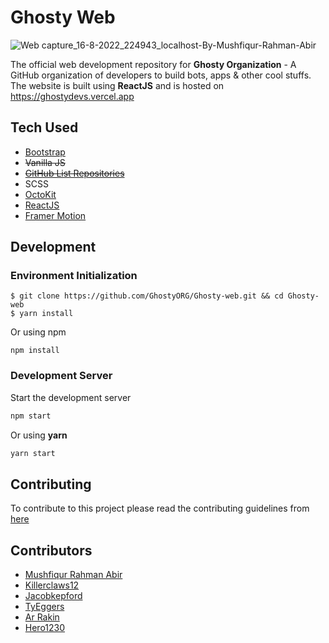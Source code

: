 # Ghosty Web

![Web capture_16-8-2022_224943_localhost-By-Mushfiqur-Rahman-Abir](https://user-images.githubusercontent.com/28858998/184935199-6c663c08-7e64-48bb-b5f4-a6043e2f8552.jpeg)

The official web development repository for **Ghosty Organization** - A GitHub organization of developers to build bots, apps & other cool stuffs. The website is built using **ReactJS** and is hosted on https://ghostydevs.vercel.app

## Tech Used

- [Bootstrap](https://getbootstrap.com/docs/5.2/getting-started/introduction/)
- ~~Vanilla JS~~
- ~~[GitHub List Repositories](https://gitlist.himdek.com/)~~
- SCSS
- [OctoKit](https://github.com/octokit/rest.js)
- [ReactJS](https://reactjs.org/)
- [Framer Motion](https://www.framer.com/motion/)

## Development

### Environment Initialization

```shell
$ git clone https://github.com/GhostyORG/Ghosty-web.git && cd Ghosty-web
$ yarn install
```

Or using npm

```shell
npm install
```

### Development Server

Start the development server

```bash
npm start
```

Or using **yarn**

```bash
yarn start
```

## Contributing

To contribute to this project please read the contributing guidelines from [here](./CONTRIBUTING.md)

## Contributors

- [Mushfiqur Rahman Abir](https://www.abir-tx.github.io)
- [Killerclaws12](https://github.com/killerclaws12)
- [Jacobkepford](https://github.com/jacobkepford)
- [TyEggers](https://github.com/TyEggers)
- [Ar Rakin](https://github.com/virtual-designer)
- [Hero1230](https://github.com/Hero1230)

